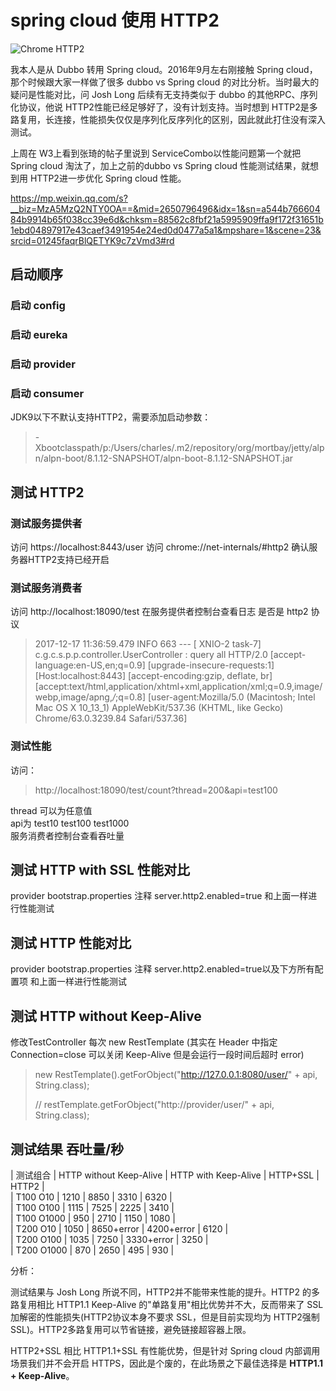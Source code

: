 # spring cloud 使用 HTTP2

![Chrome HTTP2](https://raw.githubusercontent.com/charlesvhe/spring-cloud-practice/http2/chrome.net-internals.png)

我本人是从 Dubbo 转用 Spring cloud。2016年9月左右刚接触 Spring cloud，那个时候跟大家一样做了很多 dubbo vs Spring cloud 的对比分析。当时最大的疑问是性能对比，问 Josh Long 后续有无支持类似于 dubbo 的其他RPC、序列化协议，他说 HTTP2性能已经足够好了，没有计划支持。当时想到 HTTP2是多路复用，长连接，性能损失仅仅是序列化反序列化的区别，因此就此打住没有深入测试。

上周在 W3上看到张琦的帖子里说到 ServiceCombo以性能问题第一个就把 Spring cloud 淘汰了，加上之前的dubbo vs Spring cloud 性能测试结果，就想到用 HTTP2进一步优化 Spring cloud 性能。

https://mp.weixin.qq.com/s?__biz=MzA5MzQ2NTY0OA==&mid=2650796496&idx=1&sn=a544b76660484b9914b65f038cc39e6d&chksm=88562c8fbf21a5995909ffa9f172f31651b1ebd04897917e43caef3491954e24ed0d0477a5a1&mpshare=1&scene=23&srcid=01245faqrBlQETYK9c7zVmd3#rd

## 启动顺序

### 启动 config
### 启动 eureka
### 启动 provider
### 启动 consumer
JDK9以下不默认支持HTTP2，需要添加启动参数：
> -Xbootclasspath/p:/Users/charles/.m2/repository/org/mortbay/jetty/alpn/alpn-boot/8.1.12-SNAPSHOT/alpn-boot-8.1.12-SNAPSHOT.jar

## 测试 HTTP2

### 测试服务提供者
访问 https://localhost:8443/user
访问 chrome://net-internals/#http2
确认服务器HTTP2支持已经开启

### 测试服务消费者
访问 http://localhost:18090/test
在服务提供者控制台查看日志 是否是 http2 协议
> 2017-12-17 11:36:59.479  INFO 663 --- [  XNIO-2 task-7] c.g.c.s.p.p.controller.UserController    : query all HTTP/2.0  [accept-language:en-US,en;q=0.9]  [upgrade-insecure-requests:1]  [Host:localhost:8443]  [accept-encoding:gzip, deflate, br]  [accept:text/html,application/xhtml+xml,application/xml;q=0.9,image/webp,image/apng,*/*;q=0.8]  [user-agent:Mozilla/5.0 (Macintosh; Intel Mac OS X 10_13_1) AppleWebKit/537.36 (KHTML, like Gecko) Chrome/63.0.3239.84 Safari/537.36] 


### 测试性能
访问：
> http://localhost:18090/test/count?thread=200&api=test100

thread 可以为任意值  
api为 test10 test100 test1000  
服务消费者控制台查看吞吐量


## 测试 HTTP with SSL 性能对比
provider bootstrap.properties 注释 server.http2.enabled=true
和上面一样进行性能测试

## 测试 HTTP 性能对比
provider bootstrap.properties 注释 server.http2.enabled=true以及下方所有配置项
和上面一样进行性能测试

## 测试 HTTP without Keep-Alive
修改TestController 每次 new RestTemplate (其实在 Header 中指定 Connection=close 可以关闭 Keep-Alive 但是会运行一段时间后超时 error)
> new RestTemplate().getForObject("http://127.0.0.1:8080/user/" + api, String.class);
>
> // restTemplate.getForObject("http://provider/user/" + api, String.class);

## 测试结果 吞吐量/秒

| 测试组合 | HTTP without Keep-Alive | HTTP with Keep-Alive | HTTP+SSL | HTTP2 |  
| T100 O10 | 1210 | 8850 | 3310 | 6320 |  
| T100 O100 | 1115 | 7525 | 2225 | 3410 |  
| T100 O1000 | 950 | 2710 | 1150 | 1080 |  
| T200 O10 | 1050 | 8650+error | 4200+error | 6120 |  
| T200 O100 | 1035 | 7250 | 3330+error | 3250 |  
| T200 O1000 | 870 | 2650 | 495 | 930 |  


分析：

测试结果与 Josh Long 所说不同，HTTP2并不能带来性能的提升。HTTP2 的多路复用相比 HTTP1.1 Keep-Alive 的"单路复用"相比优势并不大，反而带来了 SSL 加解密的性能损失(HTTP2协议本身不要求 SSL，但是目前实现均为 HTTP2强制 SSL)。HTTP2多路复用可以节省链接，避免链接超容器上限。

HTTP2+SSL 相比 HTTP1.1+SSL 有性能优势，但是针对 Spring cloud 内部调用场景我们并不会开启 HTTPS，因此是个废的，在此场景之下最佳选择是 **HTTP1.1 + Keep-Alive**。

